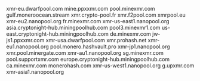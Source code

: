 xmr-eu.dwarfpool.com
mine.ppxxmr.com
pool.minexmr.com
gulf.moneroocean.stream
xmr.crypto-pool.fr
xmr.f2pool.com
xmrpool.eu
xmr-eu2.nanopool.org
fr.minexmr.com
xmr-us-east1.nanopool.org
asia.cryptonight-hub.miningpoolhub.com
pool3.minexmr1.com
us-east.cryptonight-hub.miningpoolhub.com
de.minexmr.com
jw-js1.ppxxmr.com
xmr-usa.dwarfpool.com
xmr.prohash.net
xmr-eu1.nanopool.org
pool.monero.hashvault.pro
xmr-jp1.nanopool.org
xmr.pool.minergate.com
xmr-au1.nanopool.org
sg.minexmr.com
pool.supportxmr.com
europe.cryptonight-hub.miningpoolhub.com
ca.minexmr.com
monerohash.com
xmr-us-west1.nanopool.org
g.upxmr.com
xmr-asia1.nanopool.org